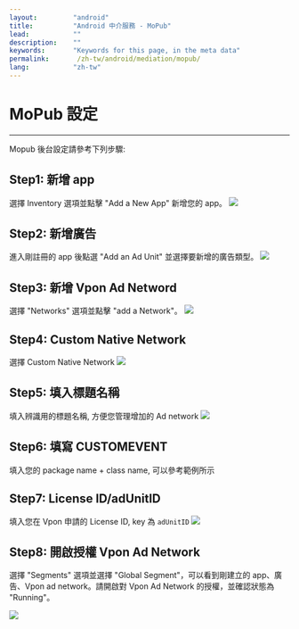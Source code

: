 ```yaml
---
layout:         "android"
title:          "Android 中介服務 - MoPub"
lead:           ""
description:    ""
keywords:       "Keywords for this page, in the meta data"
permalink:       /zh-tw/android/mediation/mopub/
lang:           "zh-tw"
---
```

# MoPub 設定
---
Mopub 後台設定請參考下列步驟:

## Step1: 新增 app
選擇 Inventory 選項並點擊 "Add a New App" 新增您的 app。
![][6]

## Step2: 新增廣告
進入剛註冊的 app 後點選 "Add an Ad Unit" 並選擇要新增的廣告類型。
![][7]

## Step3: 新增 Vpon Ad Netword
選擇 "Networks" 選項並點擊 "add a Network"。
![][1]

## Step4: Custom Native Network
選擇 Custom Native Network
![][2]

## Step5: 填入標題名稱
填入辨識用的標題名稱, 方便您管理增加的 Ad network
![][3]

## Step6: 填寫 CUSTOMEVENT
填入您的 package name + class name, 可以參考範例所示

## Step7: License ID/adUnitID
填入您在 Vpon 申請的 License ID, key 為 `adUnitID`
![][8]

## Step8: 開啟授權 Vpon Ad Network
選擇 "Segments" 選項並選擇 "Global Segment"，可以看到剛建立的 app、廣告、Vpon ad network。請開啟對 Vpon Ad Network 的授權，並確認狀態為 "Running"。

![][9]

[1]: {{site.imgurl}}/Mopub_001.png
[2]: {{site.imgurl}}/Mopub_002.png
[3]: {{site.imgurl}}/Mopub_003.png
[4]: {{site.imgurl}}/Mopub_004-a.png
[5]: {{site.imgurl}}/Mopub_005.png
[6]: {{site.imgurl}}/Mopub_006.png
[7]: {{site.imgurl}}/Mopub_007.png
[8]: {{site.imgurl}}/Mopub_008.png
[9]: {{site.imgurl}}/Mopub_009.png
